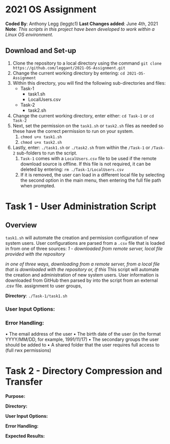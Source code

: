 # 2021 OS Assignment

**Coded By**: Anthony Legg (leggtc1)
**Last Changes added**: June 4th, 2021
**Note**: *This scripts in this project have been developed to work within a Linux OS environment.*

## **Download and Set-up**

1. Clone the repository to a local directory using the command `git clone https://github.com/leggant/2021-OS-Assignment.git`
2. Change the current working directory by entering: `cd 2021-OS-Assignment`
3. Within this directory, you will find the following sub-directories and files:
   - Task-1
     - task1.sh
     - LocalUsers.csv
   - Task-2
     - task2.sh
4. Change the current working directory, enter either: `cd Task-1` or `cd Task-2`
5. Next, set the permission on the `task1.sh` or `task2.sh` files as needed so these have the correct permission to run on your system.
   1. `chmod u+x task1.sh`
   2. `chmod u+x task2.sh`
6. Lastly, enter: `./task1.sh` or `./task2.sh` from within the `/Task-1` or `/Task-2` sub-folders to run the script.
   1. `Task-1` comes with a `LocalUsers.csv` file to be used if the remote download source is offline. If this file is not required, it can be deleted by entering: `rm ./Task-1/LocalUsers.csv` 
   2. If it is removed, the user can load in a different local file by selecting the second option in the main menu, then entering the full file path when prompted. 

# Task 1 - User Administration Script

## Overview

`task1.sh` will automate the creation and permission configuration of new system users. User configurations are parsed from a `.csv` file that is loaded in from one of three sources: *1 - downloaded from remote server, local file provided with the repository*

*in one of three ways, downloading from a remote server, from a local file that is downloaded with the repository or, if this* This script will automate the creation and administration of new system users. User information is downloaded from GitHub then parsed by into the script from an external .csv file.  assignment to user groups,

**Directory**: `./Task-1/task1.sh` 

### **User Input Options:** 



### **Error Handling:**



• The email address of the user
• The birth date of the user (in the format YYYY/MM/DD, for example, 1991/11/17)
• The secondary groups the user should be added to
• A shared folder that the user requires full access to (full rwx permissions)

# Task 2 - Directory Compression and Transfer

**Purpose:** 

**Directory:**

**User Input Options:**

**Error Handling:** 

**Expected Results:**



